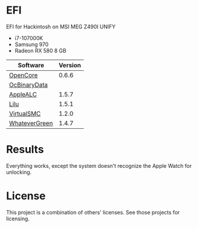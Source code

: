 # EFI
EFI for Hackintosh on MSI MEG Z490I UNIFY
* i7-107000K
* Samsung 970
* Radeon RX 580 8 GB

Software | Version
-------- | -------
[OpenCore](https://github.com/acidanthera/OpenCorePkg) | 0.6.6
[OcBinaryData](https://github.com/acidanthera/OcBinaryData) | 
[AppleALC](https://github.com/acidanthera/AppleALC) | 1.5.7
[Lilu](https://github.com/acidanthera/Lilu) | 1.5.1
[VirtualSMC](https://github.com/acidanthera/VirtualSMC) | 1.2.0
[WhateverGreen](https://github.com/acidanthera/WhateverGreen) | 1.4.7

# Results
Everything works, except the system doesn't recognize the Apple Watch for unlocking.

# License
This project is a combination of others' licenses. See those projects for licensing.
